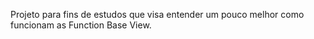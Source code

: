 Projeto para fins de estudos que visa entender um pouco melhor como funcionam as Function Base View.